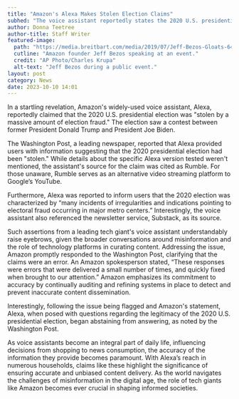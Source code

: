 ```yaml
---
title: "Amazon's Alexa Makes Stolen Election Claims"
subhed: "The voice assistant reportedly states the 2020 U.S. presidential election was 'stolen'."
author: Donna Teetree
author-title: Staff Writer
featured-image: 
  path: "https://media.breitbart.com/media/2019/07/Jeff-Bezos-Gloats-640x480.png"
  cutline: "Amazon founder Jeff Bezos speaking at an event."
  credit: "AP Photo/Charles Krupa"
  alt-text: "Jeff Bezos during a public event."
layout: post
category: News
date: 2023-10-10 14:01
---
```


In a startling revelation, Amazon's widely-used voice assistant, Alexa, reportedly claimed that the 2020 U.S. presidential election was "stolen by a massive amount of election fraud." The election saw a contest between former President Donald Trump and President Joe Biden.

The Washington Post, a leading newspaper, reported that Alexa provided users with information suggesting that the 2020 presidential election had been "stolen." While details about the specific Alexa version tested weren't mentioned, the assistant's source for the claim was cited as Rumble. For those unaware, Rumble serves as an alternative video streaming platform to Google’s YouTube.

Furthermore, Alexa was reported to inform users that the 2020 election was characterized by “many incidents of irregularities and indications pointing to electoral fraud occurring in major metro centers.” Interestingly, the voice assistant also referenced the newsletter service, Substack, as its source.

Such assertions from a leading tech giant's voice assistant understandably raise eyebrows, given the broader conversations around misinformation and the role of technology platforms in curating content. Addressing the issue, Amazon promptly responded to the Washington Post, clarifying that the claims were an error. An Amazon spokesperson stated, “These responses were errors that were delivered a small number of times, and quickly fixed when brought to our attention.” Amazon emphasizes its commitment to accuracy by continually auditing and refining systems in place to detect and prevent inaccurate content dissemination.

Interestingly, following the issue being flagged and Amazon's statement, Alexa, when posed with questions regarding the legitimacy of the 2020 U.S. presidential election, began abstaining from answering, as noted by the Washington Post.

As voice assistants become an integral part of daily life, influencing decisions from shopping to news consumption, the accuracy of the information they provide becomes paramount. With Alexa’s reach in numerous households, claims like these highlight the significance of ensuring accurate and unbiased content delivery. As the world navigates the challenges of misinformation in the digital age, the role of tech giants like Amazon becomes ever crucial in shaping informed societies.
